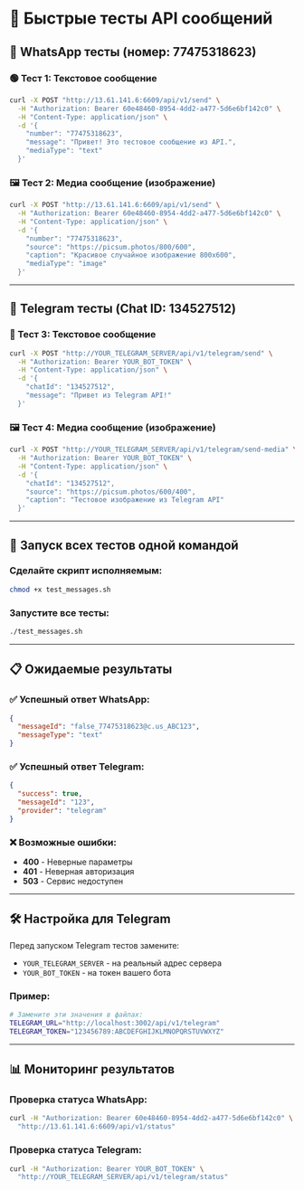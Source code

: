 # 🚀 Быстрые тесты API сообщений

## 📱 WhatsApp тесты (номер: 77475318623)

### 🟢 Тест 1: Текстовое сообщение
```bash
curl -X POST "http://13.61.141.6:6609/api/v1/send" \
  -H "Authorization: Bearer 60e48460-8954-4dd2-a477-5d6e6bf142c0" \
  -H "Content-Type: application/json" \
  -d '{
    "number": "77475318623",
    "message": "Привет! Это тестовое сообщение из API.",
    "mediaType": "text"
  }'
```

### 🖼️ Тест 2: Медиа сообщение (изображение)
```bash
curl -X POST "http://13.61.141.6:6609/api/v1/send" \
  -H "Authorization: Bearer 60e48460-8954-4dd2-a477-5d6e6bf142c0" \
  -H "Content-Type: application/json" \
  -d '{
    "number": "77475318623",
    "source": "https://picsum.photos/800/600",
    "caption": "Красивое случайное изображение 800x600",
    "mediaType": "image"
  }'
```

---

## 🤖 Telegram тесты (Chat ID: 134527512)

### 🔵 Тест 3: Текстовое сообщение
```bash
curl -X POST "http://YOUR_TELEGRAM_SERVER/api/v1/telegram/send" \
  -H "Authorization: Bearer YOUR_BOT_TOKEN" \
  -H "Content-Type: application/json" \
  -d '{
    "chatId": "134527512",
    "message": "Привет из Telegram API!"
  }'
```

### 🖼️ Тест 4: Медиа сообщение (изображение)
```bash
curl -X POST "http://YOUR_TELEGRAM_SERVER/api/v1/telegram/send-media" \
  -H "Authorization: Bearer YOUR_BOT_TOKEN" \
  -H "Content-Type: application/json" \
  -d '{
    "chatId": "134527512",
    "source": "https://picsum.photos/600/400",
    "caption": "Тестовое изображение из Telegram API"
  }'
```

---

## 🔧 Запуск всех тестов одной командой

### Сделайте скрипт исполняемым:
```bash
chmod +x test_messages.sh
```

### Запустите все тесты:
```bash
./test_messages.sh
```

---

## 📋 Ожидаемые результаты

### ✅ Успешный ответ WhatsApp:
```json
{
  "messageId": "false_77475318623@c.us_ABC123",
  "messageType": "text"
}
```

### ✅ Успешный ответ Telegram:
```json
{
  "success": true,
  "messageId": "123",
  "provider": "telegram"
}
```

### ❌ Возможные ошибки:
- **400** - Неверные параметры
- **401** - Неверная авторизация
- **503** - Сервис недоступен

---

## 🛠️ Настройка для Telegram

Перед запуском Telegram тестов замените:
- `YOUR_TELEGRAM_SERVER` - на реальный адрес сервера
- `YOUR_BOT_TOKEN` - на токен вашего бота

### Пример:
```bash
# Замените эти значения в файлах:
TELEGRAM_URL="http://localhost:3002/api/v1/telegram"
TELEGRAM_TOKEN="123456789:ABCDEFGHIJKLMNOPQRSTUVWXYZ"
```

---

## 📊 Мониторинг результатов

### Проверка статуса WhatsApp:
```bash
curl -H "Authorization: Bearer 60e48460-8954-4dd2-a477-5d6e6bf142c0" \
  "http://13.61.141.6:6609/api/v1/status"
```

### Проверка статуса Telegram:
```bash
curl -H "Authorization: Bearer YOUR_BOT_TOKEN" \
  "http://YOUR_TELEGRAM_SERVER/api/v1/telegram/status"
``` 